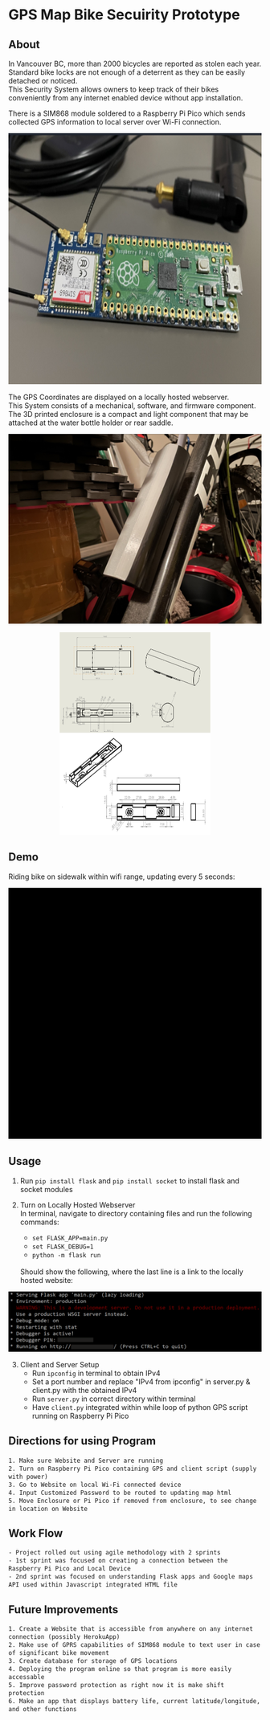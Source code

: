 # GPS Map Bike Secuirity Prototype

## About

In Vancouver BC, more than 2000 bicycles are reported as stolen each year.<br />
Standard bike locks are not enough of a deterrent as they can be easily detached or noticed.<br />
This Security System allows owners to keep track of their bikes conveniently from any internet enabled device without app installation.<br />

There is a SIM868 module soldered to a Raspberry Pi Pico which sends collected GPS information to local server over Wi-Fi connection.<br /> 
<p align="center">
	<img src="images/RPiPico.PNG" width="750" height="500"> 
</p>
The GPS Coordinates are displayed on a locally hosted webserver.<br />
This System consists of a mechanical, software, and firmware component.<br />
The 3D printed enclosure is a compact and light component that may be attached at the water bottle holder or rear saddle.<br />

![Bike Enclosure](images/Enclosure.PNG)
<p align="center">
	<img src="images/EnclosureMated.PNG" width="300" height="200"> 
	<img src="images/MatingPart.PNG" width="300" height="200">
</p>


## Demo
Riding bike on sidewalk within wifi range, updating every 5 seconds:
<p align="center">
	<img src="images/GPSBikeTracker.gif" width="750" height="500">
</p>

## Usage

1. Run `pip install flask` and `pip install socket` to install flask and socket modules
    
2. Turn on Locally Hosted Webserver<br />
	In terminal, navigate to directory containing files and run the following commands:
	* `set FLASK_APP=main.py`
	* `set FLASK_DEBUG=1`
	* `python -m flask run`
	<br />
	Should show the following, where the last line is a link to the locally hosted website:

<p align="center">
	<img src="images/FLASKCapture.PNG">
</p>
	
3. Client and Server Setup
	* Run `ipconfig` in terminal to obtain IPv4
	* Set a port number and replace "IPv4 from ipconfig" in server.py & client.py with the obtained IPv4	
	* Run `server.py` in correct directory within terminal
	* Have `client.py` integrated within while loop of python GPS script running on Raspberry Pi Pico


## Directions for using Program
	
	1. Make sure Website and Server are running
	2. Turn on Raspberry Pi Pico containing GPS and client script (supply with power)
	3. Go to Website on local Wi-Fi connected device
	4. Input Customized Password to be routed to updating map html
	5. Move Enclosure or Pi Pico if removed from enclosure, to see change in location on Website


## Work Flow

	- Project rolled out using agile methodology with 2 sprints
	- 1st sprint was focused on creating a connection between the Raspberry Pi Pico and Local Device
	- 2nd sprint was focused on understanding Flask apps and Google maps API used within Javascript integrated HTML file

## Future Improvements

	1. Create a Website that is accessible from anywhere on any internet connection (possibly HerokuApp)
	2. Make use of GPRS capabilities of SIM868 module to text user in case of significant bike movement
	3. Create database for storage of GPS locations
	4. Deploying the program online so that program is more easily accessable 
	5. Improve password protection as right now it is make shift protection
	6. Make an app that displays battery life, current latitude/longitude, and other functions